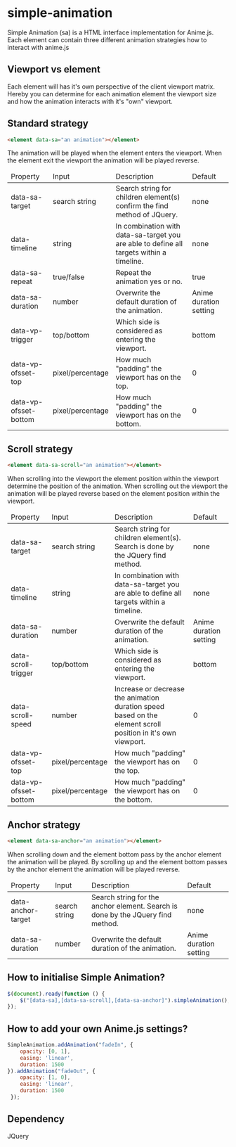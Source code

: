 # simple-animation

Simple Animation (sa) is a HTML interface implementation for Anime.js.
Each element can contain three different animation strategies how to interact with anime.js

## Viewport vs element
Each element will has it's own perspective of the client viewport matrix.
Hereby you can determine for each animation element the viewport size and how the animation interacts with it's "own" viewport.

## Standard strategy
```html
<element data-sa="an animation"></element>
```
The animation will be played when the element enters the viewport.
When the element exit the viewport the animation will be played reverse.
<table>
    <thead>
        <td>Property</th>
        <td>Input</th>
        <td>Description</th>
        <td>Default</th>
    </thead>
    <tbody>
        <tr>
            <td>data-sa-target</td>
            <td>search string</td>
            <td>Search string for children element(s) confirm the find method of JQuery.</td>
            <td>none</td>
        </tr>
        <tr>
            <td>data-timeline</td>
            <td>string</td>
            <td>In combination with data-sa-target you are able to define all targets within a timeline. </td>
            <td>none</td>
        </tr>
        <tr>
            <td>data-sa-repeat</td>
            <td>true/false</td>
            <td>Repeat the animation yes or no.</td>
            <td>true</td>
        </tr>
        <tr>
            <td>data-sa-duration</td>
            <td>number</td>
            <td>Overwrite the default duration of the animation.</td>
            <td>Anime duration setting</td>
        </tr>
        <tr>
            <td>data-vp-trigger</td>
            <td>top/bottom</td>
            <td>Which side is considered as entering the viewport.</td>
            <td>bottom</td>
        </tr>
        <tr>
            <td>data-vp-ofsset-top</td>
            <td>pixel/percentage</td>
            <td>How much "padding" the viewport has on the top.</td>
            <td>0</td>
        </tr>
        <tr>
            <td>data-vp-ofsset-bottom</td>
            <td>pixel/percentage</td>
            <td>How much "padding" the viewport has on the bottom.</td>
            <td>0</td>
        </tr>
    </tbody>
</table>

## Scroll strategy
```html
<element data-sa-scroll="an animation"></element>
```
When scrolling into the viewport the element position within the viewport determine the position of the animation.
When scrolling out the viewport the animation will be played reverse based on the element position within the viewport.

<table>
    <thead>
        <td>Property</th>
        <td>Input</th>
        <td>Description</th>
        <td>Default</th>
    </thead>
    <tbody>
        <tr>
            <td>data-sa-target</td>
            <td>search string</td>
            <td>Search string for children element(s). Search is done by the JQuery find method.</td>
            <td>none</td>
        </tr>
        <tr>
            <td>data-timeline</td>
            <td>string</td>
            <td>In combination with data-sa-target you are able to define all targets within a timeline. </td>
            <td>none</td>
        </tr>
        <tr>
            <td>data-sa-duration</td>
            <td>number</td>
            <td>Overwrite the default duration of the animation.</td>
            <td>Anime duration setting</td>
        </tr>
        <tr>
            <td>data-scroll-trigger</td>
            <td>top/bottom</td>
            <td>Which side is considered as entering the viewport.</td>
            <td>bottom</td>
        </tr>
        <tr>
            <td>data-scroll-speed</td>
            <td>number</td>
            <td>Increase or decrease the animation duration speed based on the element scroll position in it's own viewport.</td>
            <td>0</td>
        </tr>
        <tr>
            <td>data-vp-ofsset-top</td>
            <td>pixel/percentage</td>
            <td>How much "padding" the viewport has on the top.</td>
            <td>0</td>
        </tr>
        <tr>
            <td>data-vp-ofsset-bottom</td>
            <td>pixel/percentage</td>
            <td>How much "padding" the viewport has on the bottom.</td>
            <td>0</td>
        </tr>
    </tbody>
</table>

## Anchor strategy
```html
<element data-sa-anchor="an animation"></element>
```

When scrolling down and the element bottom pass by the anchor element the animation will be played. 
By scrolling up and the element bottom passes by the anchor element the animation will be played reverse.

<table>
    <thead>
        <td>Property</th>
        <td>Input</th>
        <td>Description</th>
        <td>Default</th>
    </thead>
    <tbody>
        <tr>
            <td>data-anchor-target</td>
            <td>search string</td>
            <td>Search string for the anchor element. Search is done by the JQuery find method.</td>
            <td>none</td>
        </tr>
        <tr>
            <td>data-sa-duration</td>
            <td>number</td>
            <td>Overwrite the default duration of the animation.</td>
            <td>Anime duration setting</td>
        </tr>
    </tbody>
</table>

## How to initialise Simple Animation?
```javascript
$(document).ready(function () {
    $("[data-sa],[data-sa-scroll],[data-sa-anchor]").simpleAnimation();
});
``` 

## How to add your own Anime.js settings?

```javascript
SimpleAnimation.addAnimation("fadeIn", {
    opacity: [0, 1],
    easing: 'linear',
    duration: 1500
}).addAnimation("fadeOut", {
    opacity: [1, 0],
    easing: 'linear',
    duration: 1500
 });
```

## Dependency
JQuery